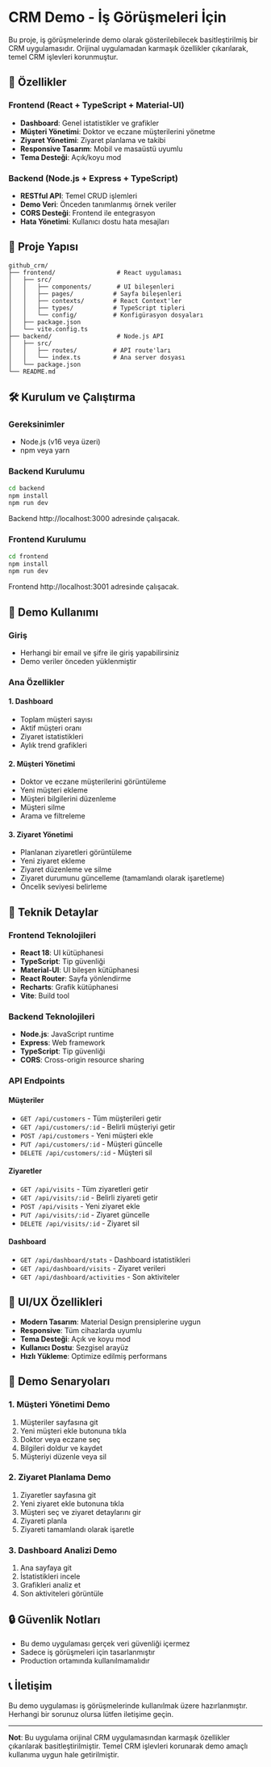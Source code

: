 # CRM Demo - İş Görüşmeleri İçin

Bu proje, iş görüşmelerinde demo olarak gösterilebilecek basitleştirilmiş bir CRM uygulamasıdır. Orijinal uygulamadan karmaşık özellikler çıkarılarak, temel CRM işlevleri korunmuştur.

## 🚀 Özellikler

### Frontend (React + TypeScript + Material-UI)
- **Dashboard**: Genel istatistikler ve grafikler
- **Müşteri Yönetimi**: Doktor ve eczane müşterilerini yönetme
- **Ziyaret Yönetimi**: Ziyaret planlama ve takibi
- **Responsive Tasarım**: Mobil ve masaüstü uyumlu
- **Tema Desteği**: Açık/koyu mod

### Backend (Node.js + Express + TypeScript)
- **RESTful API**: Temel CRUD işlemleri
- **Demo Veri**: Önceden tanımlanmış örnek veriler
- **CORS Desteği**: Frontend ile entegrasyon
- **Hata Yönetimi**: Kullanıcı dostu hata mesajları

## 📁 Proje Yapısı

```
github_crm/
├── frontend/                 # React uygulaması
│   ├── src/
│   │   ├── components/       # UI bileşenleri
│   │   ├── pages/           # Sayfa bileşenleri
│   │   ├── contexts/        # React Context'ler
│   │   ├── types/           # TypeScript tipleri
│   │   └── config/          # Konfigürasyon dosyaları
│   ├── package.json
│   └── vite.config.ts
├── backend/                  # Node.js API
│   ├── src/
│   │   ├── routes/          # API route'ları
│   │   └── index.ts         # Ana server dosyası
│   └── package.json
└── README.md
```

## 🛠️ Kurulum ve Çalıştırma

### Gereksinimler
- Node.js (v16 veya üzeri)
- npm veya yarn

### Backend Kurulumu
```bash
cd backend
npm install
npm run dev
```
Backend http://localhost:3000 adresinde çalışacak.

### Frontend Kurulumu
```bash
cd frontend
npm install
npm run dev
```
Frontend http://localhost:3001 adresinde çalışacak.

## 🎯 Demo Kullanımı

### Giriş
- Herhangi bir email ve şifre ile giriş yapabilirsiniz
- Demo veriler önceden yüklenmiştir

### Ana Özellikler

#### 1. Dashboard
- Toplam müşteri sayısı
- Aktif müşteri oranı
- Ziyaret istatistikleri
- Aylık trend grafikleri

#### 2. Müşteri Yönetimi
- Doktor ve eczane müşterilerini görüntüleme
- Yeni müşteri ekleme
- Müşteri bilgilerini düzenleme
- Müşteri silme
- Arama ve filtreleme

#### 3. Ziyaret Yönetimi
- Planlanan ziyaretleri görüntüleme
- Yeni ziyaret ekleme
- Ziyaret düzenleme ve silme
- Ziyaret durumunu güncelleme (tamamlandı olarak işaretleme)
- Öncelik seviyesi belirleme

## 🔧 Teknik Detaylar

### Frontend Teknolojileri
- **React 18**: UI kütüphanesi
- **TypeScript**: Tip güvenliği
- **Material-UI**: UI bileşen kütüphanesi
- **React Router**: Sayfa yönlendirme
- **Recharts**: Grafik kütüphanesi
- **Vite**: Build tool

### Backend Teknolojileri
- **Node.js**: JavaScript runtime
- **Express**: Web framework
- **TypeScript**: Tip güvenliği
- **CORS**: Cross-origin resource sharing

### API Endpoints

#### Müşteriler
- `GET /api/customers` - Tüm müşterileri getir
- `GET /api/customers/:id` - Belirli müşteriyi getir
- `POST /api/customers` - Yeni müşteri ekle
- `PUT /api/customers/:id` - Müşteri güncelle
- `DELETE /api/customers/:id` - Müşteri sil

#### Ziyaretler
- `GET /api/visits` - Tüm ziyaretleri getir
- `GET /api/visits/:id` - Belirli ziyareti getir
- `POST /api/visits` - Yeni ziyaret ekle
- `PUT /api/visits/:id` - Ziyaret güncelle
- `DELETE /api/visits/:id` - Ziyaret sil

#### Dashboard
- `GET /api/dashboard/stats` - Dashboard istatistikleri
- `GET /api/dashboard/visits` - Ziyaret verileri
- `GET /api/dashboard/activities` - Son aktiviteler

## 🎨 UI/UX Özellikleri

- **Modern Tasarım**: Material Design prensiplerine uygun
- **Responsive**: Tüm cihazlarda uyumlu
- **Tema Desteği**: Açık ve koyu mod
- **Kullanıcı Dostu**: Sezgisel arayüz
- **Hızlı Yükleme**: Optimize edilmiş performans

## 📱 Demo Senaryoları

### 1. Müşteri Yönetimi Demo
1. Müşteriler sayfasına git
2. Yeni müşteri ekle butonuna tıkla
3. Doktor veya eczane seç
4. Bilgileri doldur ve kaydet
5. Müşteriyi düzenle veya sil

### 2. Ziyaret Planlama Demo
1. Ziyaretler sayfasına git
2. Yeni ziyaret ekle butonuna tıkla
3. Müşteri seç ve ziyaret detaylarını gir
4. Ziyareti planla
5. Ziyareti tamamlandı olarak işaretle

### 3. Dashboard Analizi Demo
1. Ana sayfaya git
2. İstatistikleri incele
3. Grafikleri analiz et
4. Son aktiviteleri görüntüle

## 🔒 Güvenlik Notları

- Bu demo uygulaması gerçek veri güvenliği içermez
- Sadece iş görüşmeleri için tasarlanmıştır
- Production ortamında kullanılmamalıdır

## 📞 İletişim

Bu demo uygulaması iş görüşmelerinde kullanılmak üzere hazırlanmıştır. Herhangi bir sorunuz olursa lütfen iletişime geçin.

---

**Not**: Bu uygulama orijinal CRM uygulamasından karmaşık özellikler çıkarılarak basitleştirilmiştir. Temel CRM işlevleri korunarak demo amaçlı kullanıma uygun hale getirilmiştir.
